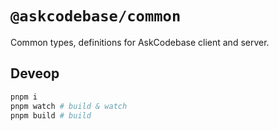 # `@askcodebase/common`

Common types, definitions for AskCodebase client and server.

## Deveop

```bash
pnpm i
pnpm watch # build & watch
pnpm build # build
```